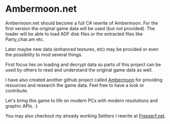 # Ambermoon.net

Ambermoon.net should become a full C# rewrite of Ambermoon. For the first version the original game data will be used (but not provided). The loader will be able to load ADF disk files or the extracted files like Party_char.am etc.

Later maybe new data (enhanced textures, etc) may be provided or even the possibility to mod several things.

First focus lies on loading and decrypt data so parts of this project can be used by others to read and understand the original game data as well.

I have also created another github project called [Ambermoon](https://github.com/Pyrdacor/Ambermoon) for providing resources and research the game data. Feel free to have a look or contribute.

Let's bring this game to life on modern PCs with modern resolutions and graphic APIs. :)

You may also checkout my already working Settlers I rewrite at [Freeserf.net](https://github.com/Pyrdacor/freeserf.net).
